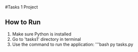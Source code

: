 #Tasks 1 Project
## How to Run
1. Make sure Python is installed
2. Go to 'tasks1' directory in terminal
3. Use the command to run the application:
'''bash
py tasks.py
